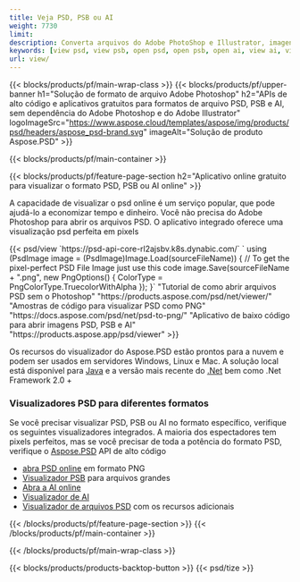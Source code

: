```yaml
---
title: Veja PSD, PSB ou AI
weight: 7730
limit: 
description: Converta arquivos do Adobe PhotoShop e Illustrator, imagens e outros formatos
keywords: [view psd, view psb, open psd, open psb, open ai, view ai, view image, open photoshop file, open illustrator file]
url: view/
---
```


{{< blocks/products/pf/main-wrap-class >}}
{{< blocks/products/pf/upper-banner h1="Solução de formato de arquivo Adobe Photoshop" h2="APIs de alto código e aplicativos gratuitos para formatos de arquivo PSD, PSB e AI, sem dependência do Adobe Photoshop e do Adobe Illustrator" logoImageSrc="https://www.aspose.cloud/templates/aspose/img/products/psd/headers/aspose_psd-brand.svg" imageAlt="Solução de produto Aspose.PSD" >}}

{{< blocks/products/pf/main-container >}}

{{< blocks/products/pf/feature-page-section h2="Aplicativo online gratuito para visualizar o formato PSD, PSB ou AI online" >}}
<p>A capacidade de visualizar o psd online é um serviço popular, que pode ajudá-lo a economizar tempo e dinheiro. Você não precisa do Adobe Photoshop para abrir os arquivos PSD. O aplicativo integrado oferece uma visualização psd perfeita em pixels</p>
{{< psd/view `https://psd-api-core-rl2ajsbv.k8s.dynabic.com/` 
`    using (PsdImage image = (PsdImage)Image.Load(sourceFileName))
    {
        // To get the pixel-perfect PSD File Image just use this code
        image.Save(sourceFileName + ".png",  new PngOptions() {  ColorType = PngColorType.TruecolorWithAlpha });
    }` 
"Tutorial de como abrir arquivos PSD sem o Photoshop" "https://products.aspose.com/psd/net/viewer/" 
"Amostras de código para visualizar PSD como PNG"  "https://docs.aspose.com/psd/net/psd-to-png/" 
"Aplicativo de baixo código para abrir imagens PSD, PSB e AI" "https://products.aspose.app/psd/viewer" >}}
<p>Os recursos do visualizador do Aspose.PSD estão prontos para a nuvem e podem ser usados em servidores Windows, Linux e Mac. A solução local está disponível para <a href="https://products.aspose.com/psd/java/">Java</a> e a versão mais recente do <a href="https://products.aspose.com/psd/net/">.Net</a> bem como .Net Framework 2.0 +</p>

<h3 class="headingpdleft">Visualizadores PSD para diferentes formatos</h3>
<p>Se você precisar visualizar PSD, PSB ou AI no formato específico, verifique os seguintes visualizadores integrados. A maioria dos espectadores tem pixels perfeitos, mas se você precisar de toda a potência do formato PSD, verifique o <a href="/psd/">Aspose.PSD</a> API de alto código</p>
<ul>
<li><a href="open-psd-online">abra PSD online</a> em formato PNG</li>
<li><a href="psb">Visualizador PSB</a> para arquivos grandes</li>
<li><a href="open-ai-online">Abra a AI online</a></li>
<li><a href="ai">Visualizador de AI</a></li>
<li><a href="/psd/view/psd-file-viewer">Visualizador de arquivos PSD</a> com os recursos adicionais</li>
</ul>

{{< /blocks/products/pf/feature-page-section >}}
{{< /blocks/products/pf/main-container >}}


{{< /blocks/products/pf/main-wrap-class >}}

{{< blocks/products/products-backtop-button >}}
{{< psd/tize >}}
